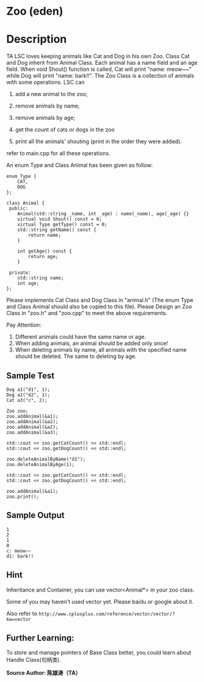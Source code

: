 # Zoo (eden)

# Description
TA LSC loves keeping animals like Cat and Dog in his own Zoo. 
Class Cat and Dog inherit from Animal Class. Each animal has a name field and an age field. When void Shout() function is called, Cat will print "name: meow~~" while Dog will print "name: bark!!". The Zoo Class is a collection of animals with some operations. LSC can

1. add a new animal to the zoo;

2. remove animals by name;

3. remove animals by age;

4. get the count of cats or dogs in the zoo

5. print all the animals' shouting (print in the order they were added).

refer to main.cpp for all these operations.

 

An enum Type and Class Animal has been given as follow:
```
enum Type {
    CAT,
    DOG
};

class Animal {
 public:
    Animal(std::string _name, int _age) : name(_name), age(_age) {}
    virtual void Shout() const = 0;
    virtual Type getType() const = 0;
    std::string getName() const {
        return name;
    }

    int getAge() const {
        return age;
    }

 private:
    std::string name;
    int age;
};
```
Please implements Cat Class and Dog Class in "animal.h" (The enum Type and Class Animal should also be copied to this file).
Please Design an Zoo Class in "zoo.h" and "zoo.cpp" to meet the above requirements.

Pay Attention:
1. Different animals could have the same name or age.
2. When adding animals, an animal should be added only once!
3. When deleting animals by name, all animals with the specified name should be deleted. The same to deleting by age.


## Sample Test
```
Dog a1("d1", 1);
Dog a2("d2", 1);
Cat a3("c", 2);

Zoo zoo;
zoo.addAnimal(&a1);
zoo.addAnimal(&a2);
zoo.addAnimal(&a2);
zoo.addAnimal(&a3);

std::cout << zoo.getCatCount() << std::endl;
std::cout << zoo.getDogCount() << std::endl;

zoo.deleteAnimalByName("d1");
zoo.deleteAnimalByAge(1);

std::cout << zoo.getCatCount() << std::endl;
std::cout << zoo.getDogCount() << std::endl;

zoo.addAnimal(&a1);
zoo.print();
```

## Sample Output
```
1
2
1
0
c: meow~~
d1: bark!!
```

## Hint
Inheritance and Container,  you can use vector<Animal*> in your zoo class. 

Some of you may haven't used vector yet. Please baidu or google about it.

Also refer to `http://www.cplusplus.com/reference/vector/vector/?kw=vector`

## Further Learning:

To store and manage pointers of Base Class better, you could learn about Handle Class(句柄类).

**Source Author: 陈雄涛（TA）**
